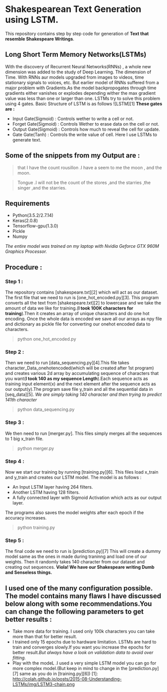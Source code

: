 # Shakespearean Text Generation using LSTM.
This repository contains step by step code for generation of __Text that resemble Shakespeare Writings__.
## Long Short Term Memory Networks(LSTMs)
With the discovery of Recurrent Neural Networks(RNNs) , a whole new dimension was added to the study of Deep Learning. The dimension of Time. With RNNs aur models upgraded from images to videos, time stationary signals to voices, etc.
But earlier model of RNNs suffered from a major problem with Gradients.As the model backpropogates through time gradients either vanishes or explodes depending wither the max gradient value was less than one or larger than one.
LSTMs try to solve this problem using 4 gates.
Basic Structure of LSTM is as follows
![LSTM][1]
__These gates are :__
- Input Gate(Sigmoid) : Controls wether to write a cell or not.
- Forget Gate(Sigmoid) : Controls Wether to erase data on the cell or not.
- Output Gate(Sigmoid) : Controls how much to reveal the cell for update.
- Gate Gate(Tanh) : Controls the write value of cell.
Here I use LSTMs to generate text.
## Some of the snippets from my Output are :
> that I have the count rousillon .I have a seem to me the moon , and the moon.

>Tongue .I will not be the count of the stores ,and the starries ,the singer ,and the starries.

>
## Requirements
- Python(3.5.2/2.7.14)
- Keras(2.0.8)
- Tensorflow-gpu(1.3.0)
- Pickle
- Numpy

_The entire model was trained on my laptop with Nvidia Geforce GTX 960M Graphics Processor._

## Procedure : 
### Step 1 : 
The repository contains [shakespeare.txt][2] which will act as our dataset. 
The first file that we need to run is [one_hot_encoded.py][3]. This program converts all the text from [shakespeare.txt][2] to lowercase and we take the amount of data we like for training.(__I took 100K characters for training__).Then it creates an array of unique characters and do one hot encoding. Once the whole data is encoded we save all our arrays as npy file and dictionary as pickle file for converting our onehot encoded data to characters.
>python one_hot_encoded.py
### Step 2 :
Then we need to run [data_sequencing.py][4].This file takes character_Data_onehotencoded(which will be created after 1st program) and creates various 2d array by accumulating sequence of characters that you want(__I took 140 as my sequence Length__).Each sequence acts as training input element(x) and the next element after the sequence acts as our output(y).The program save file y_train and all the sequential data in [seq_data][5].
_We are simply taking 140 character and then trying to predict 141th character_
>python data_sequencing.py
### Step 3 :
We then need to run [merger.py]. This files simply merges all the sequences to 1 big x_train file.
>python merger.py
### Step 4 :
Now we start our training by running [training.py][6]. This files load x_train and y_train and creates our LSTM model.
The model is as follows : 
- An Input LSTM layer having 264 filters.
- Another LSTM having 128 filters.
- A fully connected layer with Sigmoid Activation which acts as our output layer.

The programs also saves the model weights after each epoch if the accuracy increases.
> python training.py
### Step 5 : 
The final code we need to run is [prediction.py][7] This will create a dummy model same as the ones in made during traninng and load one of our weights. Then it randomly takes 140 character from our dataset and creating out sequences.
__Viola! We have our Shakespeare writing Dumb and Senseless things.__ 


## I used one of the many configuration possible. The model contains many flaws I have discussed below along with some recommendations.You can change the following parameters to get better results :
- Take more data for training. I used only 100k characters you can take more than that for better result.
- I trained only 15 epochs due to hardware limitation. LSTMs are hard to train and converges slowly.If you want you increase the epochs for better result._But always have a look on validation data to avoid over fitting._
- Play with the modeL .I used a very simple LSTM model you can go for more complex model.(But keep in mind to change in the [prediction.py][7] same as you do in [training.py][6])
[1]: http://colah.github.io/posts/2015-08-Understanding-LSTMs/img/LSTM3-chain.png
